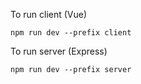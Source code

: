 To run client (Vue)

`npm run dev --prefix client`

To run server (Express)

`npm run dev --prefix server`